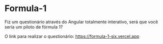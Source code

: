 # Formula-1
Fiz um questionário através do Angular totalmente interativo, será que você seria um piloto de fórmula 1?

O link para realizar o questionário: https://formula-1-six.vercel.app
